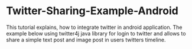 Twitter-Sharing-Example-Android
===============================

This tutorial explains, how to integrate twitter in android application. The example below using twitter4j java library for login to twitter and allows to share a simple text post and image post in users twitters timeline.
